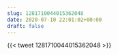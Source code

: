 ```yaml
---
slug: 1281710044015362048
date: 2020-07-10 22:01:02+00:00
draft: false
---
```


{{< tweet 1281710044015362048 >}}
